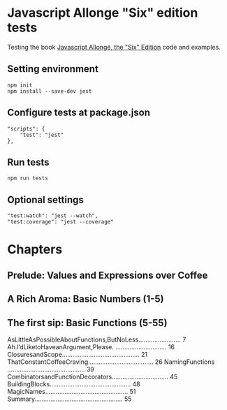 # Javascript Allonge "Six" edition tests

Testing the book [Javascript Allongé, the "Six" Edition](https://leanpub.com/javascriptallongesix/read) code and examples.

## Setting environment

    npm init
    npm install --save-dev jest

## Configure tests at package.json

    "scripts": {
        "test": "jest"
    },

## Run tests

    npm run tests


## Optional settings

    "test:watch": "jest --watch",
    "test:coverage": "jest --coverage"

# Chapters


## Prelude: Values and Expressions over Coffee

## A Rich Aroma: Basic Numbers (1-5)

## The first sip: Basic Functions (5-55)
AsLittleAsPossibleAboutFunctions,ButNoLess........................ 7 Ah.I’dLiketoHaveanArgument,Please. ............................. 16 ClosuresandScope............................................ 21 ThatConstantCoffeeCraving..................................... 26 NamingFunctions ............................................ 39 CombinatorsandFunctionDecorators................................ 45 BuildingBlocks.............................................. 48 MagicNames............................................... 51 Summary.................................................. 55